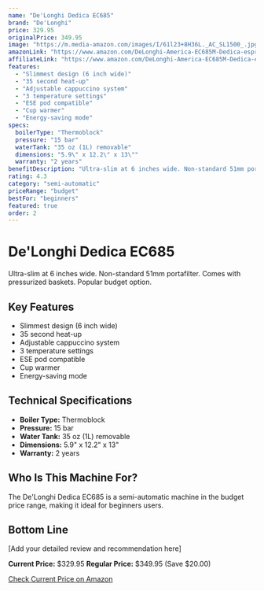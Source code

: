 ```yaml
---
name: "De'Longhi Dedica EC685"
brand: "De'Longhi"
price: 329.95
originalPrice: 349.95
image: "https://m.media-amazon.com/images/I/61l23+8H36L._AC_SL1500_.jpg"
amazonLink: "https://www.amazon.com/DeLonghi-America-EC685M-Dedica-espresso/dp/B072WZL4ZT?tag=homeespressohub-20"
affiliateLink: "https://www.amazon.com/DeLonghi-America-EC685M-Dedica-espresso/dp/B072WZL4ZT?tag=homeespressohub-20"
features:
  - "Slimmest design (6 inch wide)"
  - "35 second heat-up"
  - "Adjustable cappuccino system"
  - "3 temperature settings"
  - "ESE pod compatible"
  - "Cup warmer"
  - "Energy-saving mode"
specs:
  boilerType: "Thermoblock"
  pressure: "15 bar"
  waterTank: "35 oz (1L) removable"
  dimensions: "5.9\" x 12.2\" x 13\""
  warranty: "2 years"
benefitDescription: "Ultra-slim at 6 inches wide. Non-standard 51mm portafilter. Comes with pressurized baskets. Popular budget option."
rating: 4.3
category: "semi-automatic"
priceRange: "budget"
bestFor: "beginners"
featured: true
order: 2
---
```


# De'Longhi Dedica EC685

Ultra-slim at 6 inches wide. Non-standard 51mm portafilter. Comes with pressurized baskets. Popular budget option.

## Key Features

- Slimmest design (6 inch wide)
- 35 second heat-up
- Adjustable cappuccino system
- 3 temperature settings
- ESE pod compatible
- Cup warmer
- Energy-saving mode

## Technical Specifications

- **Boiler Type:** Thermoblock
- **Pressure:** 15 bar
- **Water Tank:** 35 oz (1L) removable
- **Dimensions:** 5.9" x 12.2" x 13"
- **Warranty:** 2 years

## Who Is This Machine For?

The De'Longhi Dedica EC685 is a semi-automatic machine in the budget price range, making it ideal for beginners users.

## Bottom Line

[Add your detailed review and recommendation here]

**Current Price:** $329.95
**Regular Price:** $349.95 (Save $20.00)

[Check Current Price on Amazon](https://www.amazon.com/DeLonghi-America-EC685M-Dedica-espresso/dp/B072WZL4ZT?tag=homeespressohub-20)
